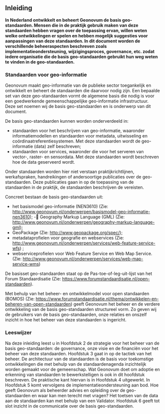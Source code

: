 ## Inleiding

**In Nederland ontwikkelt en beheert Geonovum de basis geo-standaarden. Mensen die in de praktijk gebruik maken van deze standaarden hebben vragen over de toepassing ervan, willen weten welke ontwikkelingen er spelen en hebben mogelijk suggesties voor aanpassingen van deze standaarden. In dit document worden de verschillende beheeraspecten beschreven zoals implementatieondersteuning, wijzigingsproces, governance, etc. zodat iedere organisatie die de basis geo-standaarden gebruikt hun weg weten te vinden in de geo-standaarden.**

### Standaarden voor geo-informatie

Geonovum maakt geo-informatie van de publieke sector toegankelijk en ontwikkelt en beheert de
standaarden die daarvoor nodig zijn. Een bepaalde set van deze geo-standaarden vormt de algemene basis die nodig is voor een goedwerkende gemeenschappelijke geo-informatie infrastructuur. Deze set noemen wij de basis geo-standaarden en is onderwerp van dit document.

De basis geo-standaarden kunnen worden onderverdeeld in:
- standaarden voor het beschrijven van geo-informatie, waaronder informatiemodellen en standaarden voor metadata, uitwisseling en coördinaatreferentiesystemen. Met deze standaarden wordt de geo-informatie (data) zelf beschreven;
- standaarden voor services, waaronder die voor het serveren van vector-, raster- en sensordata. Met deze standaarden wordt beschreven hoe de data geserveerd wordt. 

Onder standaarden worden hier niet verstaan praktijkrichtlijnen, werkafspraken, handreikingen of andersoortige publicaties over de geo-standaarden. Deze publicaties gaan in op de toepassing van de standaarden in de praktijk, de standaarden beschrijven de vereisten.

Concreet bestaan de basis geo-standaarden uit:
-	het basismodel geo-informatie (NEN3610) (Zie: http://www.geonovum.nl/onderwerpen/basismodel-geo-informatie-nen3610);
-	Geography Markup Language (GML) (Zie: http://www.geonovum.nl/onderwerpen/geography-markup-language-gml);
-	GeoPackage  (Zie: http://www.geopackage.org/spec/);
-	metadataprofielen voor geografie en webservices (Zie: http://www.geonovum.nl/onderwerpen/services/web-feature-service-wfs) ;
-	webserviceprofielen voor Web Feature Service  en Web Map Service.(Zie: http://www.geonovum.nl/onderwerpen/services/web-map-service-wms)

De basisset geo-standaarden staat op de Pas-toe-of-leg-uit-lijst  van het Forum Standaardisatie (Zie: https://www.forumstandaardisatie.nl/open-standaarden).

Met behulp van het beheer- en ontwikkelmodel voor open standaarden (BOMOS) (Zie: https://www.forumstandaardisatie.nl/thema/ontwikkelen-en-beheren-van-open-standaarden) geeft Geonovum het beheer en de verdere ontwikkeling van de basis geo-standaarden structureel vorm. Zo geven wij de gebruikers van de basis geo-standaarden, onze relaties en onszelf inzicht in hoe het beheer van deze standaarden is ingericht.



### Leeswijzer

Na deze inleiding leest u in Hoofdstuk 2 de strategie voor het beheer van de basis geo-standaarden: de governance, onze visie en de financiën voor het beheer van deze standaarden. Hoofdstuk 3 gaat in op de tactiek van het beheer. De architectuur van de standaarden is de basis voor toekomstige ontwikkelingen die met behulp van de standaardenagenda inzichtelijk worden gemaakt voor de gemeenschap. Wat Geonovum doet om adoptie en erkenning van standaarden te bewerkstelligen is ook in dit hoofdstuk beschreven. De praktische kant hiervan is in Hoofdstuk 4 uitgewerkt. In Hoofdstuk 5 komt vervolgens de implementatieondersteuning aan bod. Hoe geeft Geonovum als beheerder advies en opleiding over de geo-standaarden en waar kan men terecht met vragen? Het toetsen van de data aan de standaarden kan met behulp van een Validator. Hoofdstuk 6 geeft tot slot inzicht in de communicatie over de basis geo-standaarden.


